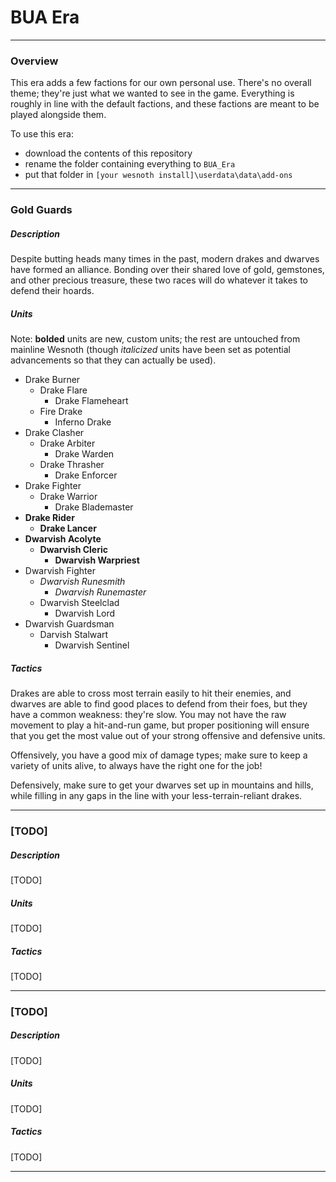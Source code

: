# BUA Era

----

### Overview

This era adds a few factions for our own personal use. There's no overall theme; they're just what we wanted to see in the game. Everything is roughly in line with the default factions, and these factions are meant to be played alongside them.

To use this era:

- download the contents of this repository
- rename the folder containing everything to `BUA_Era`
- put that folder in `[your wesnoth install]\userdata\data\add-ons`

----

### Gold Guards

##### Description

Despite butting heads many times in the past, modern drakes and dwarves have formed an alliance. Bonding over their shared love of gold, gemstones, and other precious treasure, these two races will do whatever it takes to defend their hoards.

##### Units

Note: __bolded__ units are new, custom units; the rest are untouched from mainline Wesnoth (though _italicized_ units have been set as potential advancements so that they can actually be used).

- Drake Burner
  - Drake Flare
    - Drake Flameheart
  - Fire Drake
    - Inferno Drake
- Drake Clasher
  - Drake Arbiter
    - Drake Warden
  - Drake Thrasher
    - Drake Enforcer
- Drake Fighter
  - Drake Warrior
    - Drake Blademaster
- __Drake Rider__
  - __Drake Lancer__
- __Dwarvish Acolyte__
  - __Dwarvish Cleric__
    - __Dwarvish Warpriest__
- Dwarvish Fighter
  - _Dwarvish Runesmith_
    - _Dwarvish Runemaster_
  - Dwarvish Steelclad
    - Dwarvish Lord
- Dwarvish Guardsman
  - Darvish Stalwart
    - Dwarvish Sentinel

##### Tactics

Drakes are able to cross most terrain easily to hit their enemies, and dwarves are able to find good places to defend from their foes, but they have a common weakness: they're slow. You may not have the raw movement to play a hit-and-run game, but proper positioning will ensure that you get the most value out of your strong offensive and defensive units.

Offensively, you have a good mix of damage types; make sure to keep a variety of units alive, to always have the right one for the job!

Defensively, make sure to get your dwarves set up in mountains and hills, while filling in any gaps in the line with your less-terrain-reliant drakes.

----

### [TODO]

##### Description

[TODO]

##### Units

[TODO]

##### Tactics

[TODO]

----

### [TODO]

##### Description

[TODO]

##### Units

[TODO]

##### Tactics

[TODO]

----
